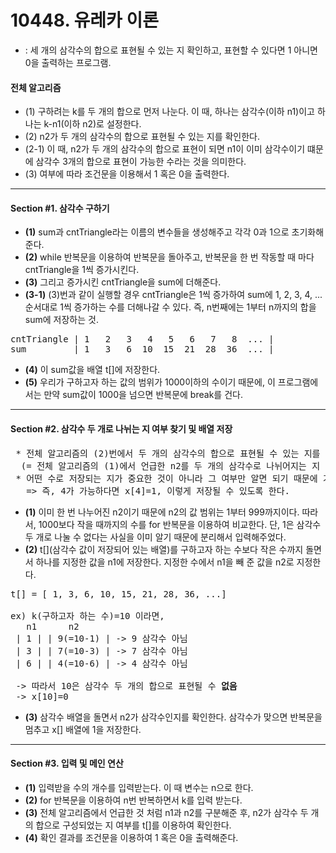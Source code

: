 # 10448. 유레카 이론
* : 세 개의 삼각수의 합으로 표현될 수 있는 지 확인하고, 표현할 수 있다면 1 아니면 0을 출력하는 프로그램.
#### 전체 알고리즘
* (1) 구하려는 k를 두 개의 합으로 먼저 나눈다. 이 때, 하나는 삼각수(이하 n1)이고 하나는 k-n1(이하 n2)로 설정한다.
* (2) n2가 두 개의 삼각수의 합으로 표현될 수 있는 지를 확인한다.
* (2-1) 이 때, n2가 두 개의 삼각수의 합으로 표현이 되면 n1이 이미 삼각수이기 떄문에 삼각수 3개의 합으로 표현이 가능한 수라는 것을 의미한다.
* (3) 여부에 따라 조건문을 이용해서 1 혹은 0을 출력한다.
- - - -
#### Section #1. 삼각수 구하기
* <b>(1)</b> sum과 cntTriangle라는 이름의 변수들을 생성해주고 각각 0과 1으로 초기화해준다.
* <b>(2)</b> while 반복문을 이용하여 반복문을 돌아주고, 반복문을 한 번 작동할 때 마다 cntTriangle을 1씩 증가시킨다.
* <b>(3)</b> 그리고 증가시킨 cntTriangle을 sum에 더해준다.
* <b>(3-1)</b> (3)번과 같이 실행할 경우 cntTriangle은 1씩 증가하여 sum에 1, 2, 3, 4, ... 순서대로 1씩 증가하는 수를 더해나갈 수 있다. 즉, n번째에는 1부터 n까지의 합을 sum에 저장하는 것.
<pre>
cntTriangle | 1   2   3   4   5   6   7   8  ... |
sum         | 1   3   6  10  15  21  28  36  ... |
</pre>
* <b>(4)</b> 이 sum값을 배열 t[]에 저장한다.
* <b>(5)</b> 우리가 구하고자 하는 값의 범위가 1000이하의 수이기 때문에, 이 프로그램에서는 만약 sum값이 1000을 넘으면 반복문에 break를 건다.
- - - -
#### Section #2. 삼각수 두 개로 나뉘는 지 여부 찾기 및 배열 저장
<pre> * 전체 알고리즘의 (2)번에서 두 개의 삼각수의 합으로 표현될 수 있는 지를 확인하기 위해 미리 배열 값으로 저장해놓는 과정
  (= 전체 알고리즘의 (1)에서 언급한 n2를 두 개의 삼각수로 나뉘어지는 지 확인하는 과정)
 * 어떤 수로 저장되는 지가 중요한 것이 아니라 그 여부만 알면 되기 때문에 가능하다면 1, 불가능하다면 0 값을 배열 x[]에 저장한다.
   => 즉, 4가 가능하다면 x[4]=1, 이렇게 저장될 수 있도록 한다.</pre>
* <b>(1)</b> 이미 한 번 나누어진 n2이기 때문에 n2의 값 범위는 1부터 999까지이다. 따라서, 1000보다 작을 때까지의 수를 for 반복문을 이용하여 비교한다. 단, 1은 삼각수 두 개로 나눌 수 없다는 사실을 이미 알기 때문에 분리해서 입력해주었다.
* <b>(2)</b> t[](삼각수 값이 저장되어 있는 배열)를 구하고자 하는 수보다 작은 수까지 돌면서 하나를 지정한 값을 n1에 저장한다. 지정한 수에서 n1을 빼 준 값을 n2로 지정한다.
<pre>
t[] = [ 1, 3, 6, 10, 15, 21, 28, 36, ...]

ex) k(구하고자 하는 수)=10 이라면,
   n1      n2
 | 1 | | 9(=10-1) | -> 9 삼각수 아님
 | 3 | | 7(=10-3) | -> 7 삼각수 아님
 | 6 | | 4(=10-6) | -> 4 삼각수 아님
 
 -> 따라서 10은 삼각수 두 개의 합으로 표현될 수 <b>없음</b>
 -> x[10]=0
</pre>
* <b>(3)</b> 삼각수 배열을 돌면서 n2가 삼각수인지를 확인한다. 삼각수가 맞으면 반복문을 멈추고 x[] 배열에 1을 저장한다.
- - - -
#### Section #3. 입력 및 메인 연산
* <b>(1)</b> 입력받을 수의 개수를 입력받는다. 이 때 변수는 n으로 한다.
* <b>(2)</b> for 반복문을 이용하여 n번 반복하면서 k를 입력 받는다.
* <b>(3)</b> 전체 알고리즘에서 언급한 것 처럼 n1과 n2를 구분해준 후, n2가 삼각수 두 개의 합으로 구성되었는 지 여부를 t[]를 이용하여 확인한다.
* <b>(4)</b> 확인 결과를 조건문을 이용하여 1 혹은 0을 출력해준다.
